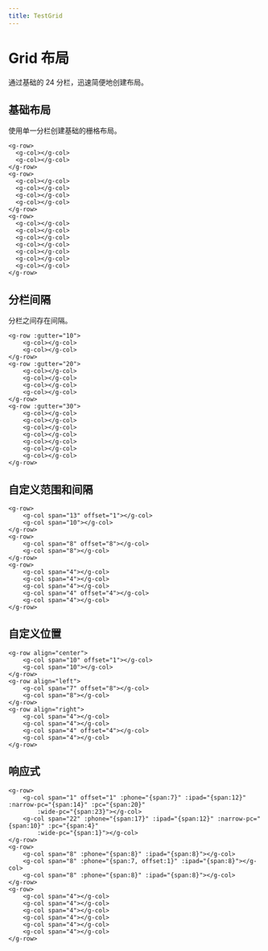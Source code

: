 ```yaml
---
title: TestGrid
---
```

# Grid 布局
通过基础的 24 分栏，迅速简便地创建布局。


## 基础布局
使用单一分栏创建基础的栅格布局。

<ClientOnly>
  <g-grid-1></g-grid-1>
</ClientOnly>

```vue
<g-row>
  <g-col></g-col>
  <g-col></g-col>
</g-row>
<g-row>
  <g-col></g-col>
  <g-col></g-col>
  <g-col></g-col>
  <g-col></g-col>
</g-row>
<g-row>
  <g-col></g-col>
  <g-col></g-col>
  <g-col></g-col>
  <g-col></g-col>
  <g-col></g-col>
  <g-col></g-col>
  <g-col></g-col>
</g-row>
```

## 分栏间隔
分栏之间存在间隔。

<ClientOnly>
  <g-grid-2></g-grid-2>
</ClientOnly>

```vue
<g-row :gutter="10">
    <g-col></g-col>
    <g-col></g-col>
</g-row>
<g-row :gutter="20">
    <g-col></g-col>
    <g-col></g-col>
    <g-col></g-col>
    <g-col></g-col>
</g-row>
<g-row :gutter="30">
    <g-col></g-col>
    <g-col></g-col>
    <g-col></g-col>
    <g-col></g-col>
    <g-col></g-col>
    <g-col></g-col>
    <g-col></g-col>
</g-row>
```

## 自定义范围和间隔

<ClientOnly>
  <g-grid-3></g-grid-3>
</ClientOnly>

```vue
<g-row>
    <g-col span="13" offset="1"></g-col>
    <g-col span="10"></g-col>
</g-row>
<g-row>
    <g-col span="8" offset="8"></g-col>
    <g-col span="8"></g-col>
</g-row>
<g-row>
    <g-col span="4"></g-col>
    <g-col span="4"></g-col>
    <g-col span="4"></g-col>
    <g-col span="4" offset="4"></g-col>
    <g-col span="4"></g-col>
</g-row>
```

## 自定义位置

<ClientOnly>
  <g-grid-4></g-grid-4>
</ClientOnly>

```vue
<g-row align="center">
    <g-col span="10" offset="1"></g-col>
    <g-col span="10"></g-col>
</g-row>
<g-row align="left">
    <g-col span="7" offset="8"></g-col>
    <g-col span="8"></g-col>
</g-row>
<g-row align="right">
    <g-col span="4"></g-col>
    <g-col span="4"></g-col>
    <g-col span="4" offset="4"></g-col>
    <g-col span="4"></g-col>
</g-row>
```

## 响应式

<ClientOnly>
  <g-grid-5></g-grid-5>
</ClientOnly>

```vue
<g-row>
    <g-col span="1" offset="1" :phone="{span:7}" :ipad="{span:12}" :narrow-pc="{span:14}" :pc="{span:20}"
        :wide-pc="{span:23}"></g-col>
    <g-col span="22" :phone="{span:17}" :ipad="{span:12}" :narrow-pc="{span:10}" :pc="{span:4}"
        :wide-pc="{span:1}"></g-col>
</g-row>
<g-row>
    <g-col span="8" :phone="{span:8}" :ipad="{span:8}"></g-col>
    <g-col span="8" :phone="{span:7, offset:1}" :ipad="{span:8}"></g-col>
    <g-col span="8" :phone="{span:8}" :ipad="{span:8}"></g-col>
</g-row>
<g-row>
    <g-col span="4"></g-col>
    <g-col span="4"></g-col>
    <g-col span="4"></g-col>
    <g-col span="4"></g-col>
    <g-col span="4"></g-col>
    <g-col span="4"></g-col>
</g-row>
```
